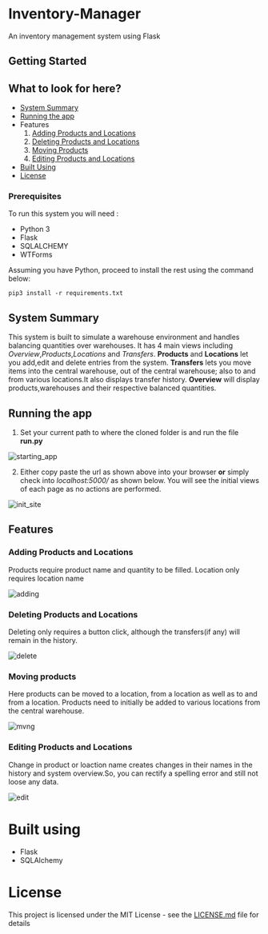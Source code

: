 # Inventory-Manager
An inventory management system using Flask

## Getting Started


## What to look for here?
- [System Summary](#system-summary)
- [Running the app](#running-the-app)
- Features
  1. [Adding Products and Locations](#adding-products-and-locations)
  2. [Deleting Products and Locations](#deleting-products-and-locations)
  3. [Moving Products](#moving-products)
  4. [Editing Products and Locations](#editing-products-and-locations)
- [Built Using](#built-using)
- [License](#license)
### Prerequisites

To run this system you will need :

- Python 3
- Flask
- SQLALCHEMY
- WTForms

Assuming you have Python, proceed to install the rest using the command below:

```
pip3 install -r requirements.txt
```
## System Summary

This system is built to simulate a warehouse environment and handles balancing quantities over warehouses. It has 4 main views including *Overview*,*Products*,*Locations* and *Transfers*. **Products** and **Locations** let you add,edit and delete entries from the system. **Transfers** lets you move items into the central warehouse, out of the central warehouse; also to and from various locations.It also displays transfer history. **Overview** will display products,warehouses and their respective balanced quantities.


## Running the app
1) Set your current path to where the cloned folder is and run the file **run.py**

![starting_app](https://user-images.githubusercontent.com/25857446/56443542-c4926380-6312-11e9-98ac-42aa6830bf42.gif)

2) Either copy paste the url as shown above into your browser **or** simply check into *localhost:5000/* as shown below. You will see the initial views of each page as no actions are performed.

![init_site](https://user-images.githubusercontent.com/25857446/56443683-500bf480-6313-11e9-9397-4ec93a34d29d.gif)

## Features

### Adding Products and Locations
Products require product name and quantity to be filled. Location only requires location name


![adding](https://user-images.githubusercontent.com/25857446/56444083-e55bb880-6314-11e9-87de-8deabdc1c6a9.gif)


### Deleting Products and Locations
Deleting only requires a button click, although the transfers(if any) will remain in the history.


![delete](https://user-images.githubusercontent.com/25857446/56444188-5307e480-6315-11e9-83d8-afaeda5d39ff.gif)


### Moving products
Here products can be moved to a location, from a location as well as to and from a location. Products need to initially be added to various locations from the central warehouse.

![mvng](https://user-images.githubusercontent.com/25857446/56446389-04137c80-6320-11e9-9c68-041db8b00a19.gif)

### Editing Products and Locations
Change in product or loaction name creates changes in their names in the history and system overview.So, you can rectify a spelling error and still not loose any data.


![edit](https://user-images.githubusercontent.com/25857446/56446569-fb6f7600-6320-11e9-85e5-f67e6a454e26.gif)


# Built using
- Flask
- SQLAlchemy

# License

This project is licensed under the MIT License - see the [LICENSE.md](LICENSE.md) file for details

